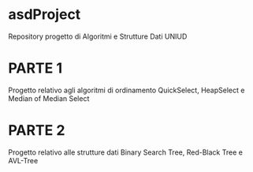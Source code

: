 # asdProject
Repository progetto di Algoritmi e Strutture Dati UNIUD

# PARTE 1
Progetto relativo agli algoritmi di ordinamento QuickSelect, HeapSelect e Median of Median Select

# PARTE 2
Progetto relativo alle strutture dati Binary Search Tree, Red-Black Tree e AVL-Tree
